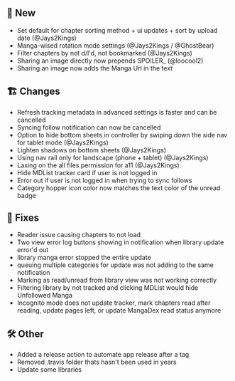 ## 🥳 New
- Set default for chapter sorting method + ui updates + sort by upload date (@Jays2Kings)
- Manga-wised rotation mode settings (@Jays2Kings / @GhostBear)
- Filter chapters by not d/l'd, not bookmarked (@Jays2Kings)
- Sharing an image directly now prepends SPOILER_ (@loocool2)
- Sharing an image now adds the Manga Url in the text

## 🏗️ Changes
- Refresh tracking metadata in advanced settings is faster and can be cancelled
- Syncing follow notification can now be cancelled
- Option to hide bottom sheets in controller by swiping down the side nav for tablet mode (@Jays2Kings)
- Lighten shadows on bottom sheets (@Jays2Kings)
- Using nav rail only for landscape (phone + tablet) (@Jays2Kings)
- Laxing on the all files permission for a11 (@Jays2Kings)
- Hide MDList tracker card if user is not logged in
- Error out if user is not logged in when trying to sync follows
- Category hopper icon color now matches the text color of the unread badge

## 🐜 Fixes
- Reader issue causing chapters to not load
- Two view error log buttons showing in notification when library update error'd out
- library manga error stopped the entire update
- queuing multiple categories for update was not adding to the same notification
- Marking as read/unread from library view was not working correctly
- Filtering library by not tracked and clicking MDList would hide Unfollowed Manga
- Incognito mode does not update tracker, mark chapters read after reading, update pages left, or update  MangaDex read status anymore

## 🛠️ Other
- Added a release action to automate app release after a tag
- Removed .travis folder thats hasn't been used in years
- Update some libraries

